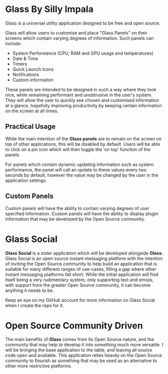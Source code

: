 # Glass By Silly Impala
Glass is a universal utility application designed to be free and open source.

Glass will allow users to customise and place "Glass Panels" on their screens which contain varying degrees of information.
Such panels can include:
  - System Performance (CPU, RAM and GPU usage and temperatures)
  - Date & Time
  - Timers
  - Quick Launch Icons
  - Notifications
  - Custom information

These panels are intended to be designed in such a way where they look nice, while remaining performant and unobtrusive in the user's system.
They will allow the user to quickly see chosen and customised information at a glance, hopefully improving productivity by keeping certain information
on the screen at all times.

## Practical Usage
While the main intention of the **Glass panels** are to remain on the screen on top of other applications, this will be disabled by default.
Users will be able to click on a pin icon which will then toggle the 'on top' function of the panels.

For panels which contain dynamic updating information such as system performance, the panel will call an update to these values every two
seconds by default, however the value may be changed by the user in the application settings.

## Custom Panels
Custom panels will have the ability to contain varying degrees of user specified information. Custom panels will have the ability to display
plugin information that may be developed by the Open Source community.

# Glass Social
**Glass Social** is a sister application which will be developed alongside **Glass**. Glass Social is an open source instant messaging platform with
the intention of inviting the Open Source community to help build an application that is suitable for many different ranges of use-cases, filling 
a gap where other instant messaging platforms fall short. While the initial application will find itself being a very rudimentary system, only
supporting text and emojis, with support from the greater Open Source community, it can become anything it needs to be.

Keep an eye on my GitHub account for more information on Glass Social when I create the repo for it.

# Open Source Community Driven
The main benefits of **Glass** comes from its Open Source nature, and the community that may help to develop it into something much more versatile.
I will be bringing the base application to the table, and leaving all source code open and available. This application relies heavily on the Open Source
community to flourish as something that may be used as an alternative to other more restrictive platforms.
